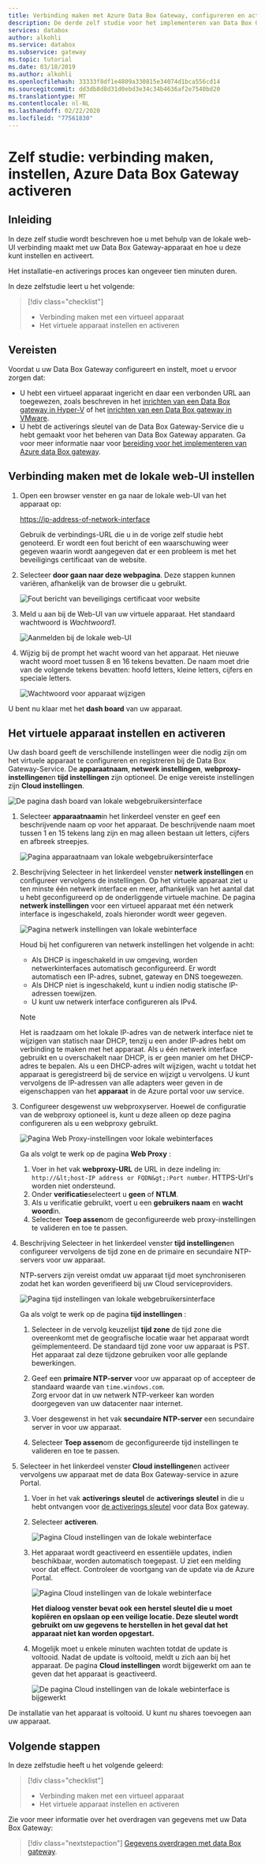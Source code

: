 ```yaml
---
title: Verbinding maken met Azure Data Box Gateway, configureren en activeren in Azure Portal
description: De derde zelf studie voor het implementeren van Data Box Gateway geeft u de opdracht om verbinding te maken, uw virtuele apparaat in te stellen en te activeren.
services: databox
author: alkohli
ms.service: databox
ms.subservice: gateway
ms.topic: tutorial
ms.date: 03/18/2019
ms.author: alkohli
ms.openlocfilehash: 33333f8df1e4809a330815e34074d1bca556cd14
ms.sourcegitcommit: dd3db8d8d31d0ebd3e34c34b4636af2e7540bd20
ms.translationtype: MT
ms.contentlocale: nl-NL
ms.lasthandoff: 02/22/2020
ms.locfileid: "77561830"
---
```

# <a name="tutorial-connect-set-up-activate-azure-data-box-gateway"></a>Zelf studie: verbinding maken, instellen, Azure Data Box Gateway activeren

## <a name="introduction"></a>Inleiding

In deze zelf studie wordt beschreven hoe u met behulp van de lokale web-UI verbinding maakt met uw Data Box Gateway-apparaat en hoe u deze kunt instellen en activeert. 

Het installatie-en activerings proces kan ongeveer tien minuten duren. 

In deze zelfstudie leert u het volgende:

> [!div class="checklist"]
> * Verbinding maken met een virtueel apparaat
> * Het virtuele apparaat instellen en activeren

## <a name="prerequisites"></a>Vereisten

Voordat u uw Data Box Gateway configureert en instelt, moet u ervoor zorgen dat:

* U hebt een virtueel apparaat ingericht en daar een verbonden URL aan toegewezen, zoals beschreven in het [inrichten van een Data Box gateway in Hyper-V](data-box-gateway-deploy-provision-hyperv.md) of het [inrichten van een Data Box gateway in VMware](data-box-gateway-deploy-provision-vmware.md).
* U hebt de activerings sleutel van de Data Box Gateway-Service die u hebt gemaakt voor het beheren van Data Box Gateway apparaten. Ga voor meer informatie naar voor [bereiding voor het implementeren van Azure data Box gateway](data-box-gateway-deploy-prep.md).


## <a name="connect-to-the-local-web-ui-setup"></a>Verbinding maken met de lokale web-UI instellen 

1. Open een browser venster en ga naar de lokale web-UI van het apparaat op:
   
   [https://ip-address-of-network-interface](https://ip-address-of-network-interface)
   
   Gebruik de verbindings-URL die u in de vorige zelf studie hebt genoteerd. Er wordt een fout bericht of een waarschuwing weer gegeven waarin wordt aangegeven dat er een probleem is met het beveiligings certificaat van de website.

2. Selecteer **door gaan naar deze webpagina**. Deze stappen kunnen variëren, afhankelijk van de browser die u gebruikt.
   
    ![Fout bericht van beveiligings certificaat voor website](./media/data-box-gateway-deploy-connect-setup-activate/image2.png)

3. Meld u aan bij de Web-UI van uw virtuele apparaat. Het standaard wachtwoord is *Wachtwoord1*. 
   
    ![Aanmelden bij de lokale web-UI](./media/data-box-gateway-deploy-connect-setup-activate/image3.png)

4. Wijzig bij de prompt het wacht woord van het apparaat. Het nieuwe wacht woord moet tussen 8 en 16 tekens bevatten. De naam moet drie van de volgende tekens bevatten: hoofd letters, kleine letters, cijfers en speciale letters.

    ![Wachtwoord voor apparaat wijzigen](./media/data-box-gateway-deploy-connect-setup-activate/image4.png)

U bent nu klaar met het **dash board** van uw apparaat.

## <a name="set-up-and-activate-the-virtual-device"></a>Het virtuele apparaat instellen en activeren
 
Uw dash board geeft de verschillende instellingen weer die nodig zijn om het virtuele apparaat te configureren en registreren bij de Data Box Gateway-Service. De **apparaatnaam**, **netwerk instellingen**, **webproxy-instellingen**en **tijd instellingen** zijn optioneel. De enige vereiste instellingen zijn **Cloud instellingen**.
   
![De pagina dash board van lokale webgebruikersinterface](./media/data-box-gateway-deploy-connect-setup-activate/image5.png)

1. Selecteer **apparaatnaam**in het linkerdeel venster en geef een beschrijvende naam op voor het apparaat. De beschrijvende naam moet tussen 1 en 15 tekens lang zijn en mag alleen bestaan uit letters, cijfers en afbreek streepjes.

    ![Pagina apparaatnaam van lokale webgebruikersinterface](./media/data-box-gateway-deploy-connect-setup-activate/image6.png)

2. Beschrijving Selecteer in het linkerdeel venster **netwerk instellingen** en configureer vervolgens de instellingen. Op het virtuele apparaat ziet u ten minste één netwerk interface en meer, afhankelijk van het aantal dat u hebt geconfigureerd op de onderliggende virtuele machine. De pagina **netwerk instellingen** voor een virtueel apparaat met één netwerk interface is ingeschakeld, zoals hieronder wordt weer gegeven.
    
    ![Pagina netwerk instellingen van lokale webinterface](./media/data-box-gateway-deploy-connect-setup-activate/image7.png)
   
    Houd bij het configureren van netwerk instellingen het volgende in acht:

    - Als DHCP is ingeschakeld in uw omgeving, worden netwerkinterfaces automatisch geconfigureerd. Er wordt automatisch een IP-adres, subnet, gateway en DNS toegewezen.
    - Als DHCP niet is ingeschakeld, kunt u indien nodig statische IP-adressen toewijzen.
    - U kunt uw netwerk interface configureren als IPv4.

     >[!NOTE] 
     > Het is raadzaam om het lokale IP-adres van de netwerk interface niet te wijzigen van statisch naar DHCP, tenzij u een ander IP-adres hebt om verbinding te maken met het apparaat. Als u één netwerk interface gebruikt en u overschakelt naar DHCP, is er geen manier om het DHCP-adres te bepalen. Als u een DHCP-adres wilt wijzigen, wacht u totdat het apparaat is geregistreerd bij de service en wijzigt u vervolgens. U kunt vervolgens de IP-adressen van alle adapters weer geven in de eigenschappen van het **apparaat** in de Azure portal voor uw service.

3. Configureer desgewenst uw webproxyserver. Hoewel de configuratie van de webproxy optioneel is, kunt u deze alleen op deze pagina configureren als u een webproxy gebruikt.
   
   ![Pagina Web Proxy-instellingen voor lokale webinterfaces](./media/data-box-gateway-deploy-connect-setup-activate/image8.png)
   
   Ga als volgt te werk op de pagina **Web Proxy** :
   
   1. Voer in het vak **webproxy-URL** de URL in deze indeling in: `http://&lt;host-IP address or FQDN&gt;:Port number`. HTTPS-Url's worden niet ondersteund.
   2. Onder **verificatie**selecteert u **geen** of **NTLM**.
   3. Als u verificatie gebruikt, voert u een **gebruikers naam** en **wacht woord**in.
   4. Selecteer **Toep assen**om de geconfigureerde web proxy-instellingen te valideren en toe te passen.

4. Beschrijving Selecteer in het linkerdeel venster **tijd instellingen**en configureer vervolgens de tijd zone en de primaire en secundaire NTP-servers voor uw apparaat. 

    NTP-servers zijn vereist omdat uw apparaat tijd moet synchroniseren zodat het kan worden geverifieerd bij uw Cloud serviceproviders.
    
    ![Pagina tijd instellingen van lokale webgebruikersinterface](./media/data-box-gateway-deploy-connect-setup-activate/image9.png)
    
    Ga als volgt te werk op de pagina **tijd instellingen** :
    
    1. Selecteer in de vervolg keuzelijst **tijd zone** de tijd zone die overeenkomt met de geografische locatie waar het apparaat wordt geïmplementeerd.
        De standaard tijd zone voor uw apparaat is PST. Het apparaat zal deze tijdzone gebruiken voor alle geplande bewerkingen.

    2. Geef een **primaire NTP-server** voor uw apparaat op of accepteer de standaard waarde van `time.windows.com`.   
        Zorg ervoor dat in uw netwerk NTP-verkeer kan worden doorgegeven van uw datacenter naar internet.

    3. Voer desgewenst in het vak **secundaire NTP-server** een secundaire server in voor uw apparaat.

    4. Selecteer **Toep assen**om de geconfigureerde tijd instellingen te valideren en toe te passen.

6. Selecteer in het linkerdeel venster **Cloud instellingen**en activeer vervolgens uw apparaat met de data Box Gateway-service in azure Portal.
    
    1. Voer in het vak **activerings sleutel** de **activerings sleutel** in die u hebt ontvangen voor [de activerings sleutel](data-box-gateway-deploy-prep.md#get-the-activation-key) voor data Box gateway.

    2. Selecteer **activeren**.
       
         ![Pagina Cloud instellingen van de lokale webinterface](./media/data-box-gateway-deploy-connect-setup-activate/image10a.png)
    
    3. Het apparaat wordt geactiveerd en essentiële updates, indien beschikbaar, worden automatisch toegepast. U ziet een melding voor dat effect. Controleer de voortgang van de update via de Azure Portal.

        ![Pagina Cloud instellingen van de lokale webinterface](./media/data-box-gateway-deploy-connect-setup-activate/image12.png)
        
        **Het dialoog venster bevat ook een herstel sleutel die u moet kopiëren en opslaan op een veilige locatie. Deze sleutel wordt gebruikt om uw gegevens te herstellen in het geval dat het apparaat niet kan worden opgestart.**


    4. Mogelijk moet u enkele minuten wachten totdat de update is voltooid. Nadat de update is voltooid, meldt u zich aan bij het apparaat. De pagina **Cloud instellingen** wordt bijgewerkt om aan te geven dat het apparaat is geactiveerd.

        ![De pagina Cloud instellingen van de lokale webinterface is bijgewerkt](./media/data-box-gateway-deploy-connect-setup-activate/image13.png)

De installatie van het apparaat is voltooid. U kunt nu shares toevoegen aan uw apparaat.

## <a name="next-steps"></a>Volgende stappen

In deze zelfstudie heeft u het volgende geleerd:

> [!div class="checklist"]
> * Verbinding maken met een virtueel apparaat
> * Het virtuele apparaat instellen en activeren

Zie voor meer informatie over het overdragen van gegevens met uw Data Box Gateway:

> [!div class="nextstepaction"]
> [Gegevens overdragen met data Box gateway](./data-box-gateway-deploy-add-shares.md).
